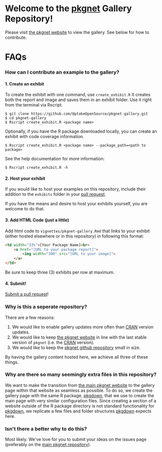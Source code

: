 # Welcome to the [pkgnet](https://uptakeopensource.github.io/pkgnet/index.html) Gallery Repository!

Please visit [the pkgnet website](https://uptakeopensource.github.io/pkgnet/index.html) to view the gallery. See below for how to contribute.

# FAQs

### How can I contribute an example to the gallery? 
#### 1. Create an exhibit

To create the exhibit with one command, use `create_exhibit.R` It creates both the report and image and saves them in an exhibit folder.  Use it right from the terminal via Rscript. 

```console
$ git clone https://github.com/UptakeOpenSource/pkgnet-gallery.git
$ cd pkgnet-gallery
$ Rscript create_exhibit.R <package name>
```

Optionally, if you have the R package downloaded locally, you can create an exhibit with code coverage information.

```console
$ Rscript create_exhibit.R <package name> --package_path=<path to package>
```

See the help documentation for more information: 
```console
$ Rscript create_exhibit.R -h
```

#### 2. Host your exhibit
If you would like to host your examples on this repository, include their addition to the `exhibits` folder in your [pull request](https://help.github.com/en/articles/creating-a-pull-request).

If you have the means and desire to host your exhibits yourself, you are welcome to do that.

#### 3. Add HTML Code (just a little)
Add html code to `vignettes/pkgnet-gallery.Rmd` that links to your exhibit (either hosted elsewhere or in this repository) in following this format:

```HTML
<td width="33%">[Your Package Name]<br>
	<a href="[URL to your package report]">
		<img width="300" src="[URL to your image]">
	</a>
</td>
```

Be sure to keep three (3) exhibits per row at maximum. 

#### 4. Submit!
[Submit a pull request](https://help.github.com/en/articles/creating-a-pull-request)!

### Why is this a seperate repository? 
There are a few reasons:     
1. We would like to enable gallery updates more often than  [CRAN](https://CRAN.R-project.org/package=pkgnet) version updates.   
2. We would like to keep [the pkgnet website](https://uptakeopensource.github.io/pkgnet/index.html) in line with the last stable version of `pkgnet` (i.e. the [CRAN](https://CRAN.R-project.org/package=pkgnet) version).   
3. We would like to keep the [pkgnet github repository](https://github.com/UptakeOpenSource/pkgnet) small in size. 

By having the gallery content hosted here, we achieve all three of these things.

### Why are there so many seemingly extra files in this repository?
We want to make the transition from [the main pkgnet website](https://uptakeopensource.github.io/pkgnet/index.html) to the gallery page within that website as seamless as possible.  To do so, we create the gallery page with the same R package, [pkgdown](https://pkgdown.r-lib.org/index.html), that we use to create the main page with very similar configuration files. Since creating a section of a website outside of the R package directory is not standard functionality for [pkgdown](https://pkgdown.r-lib.org/index.html), we replicate a few files and folder structures [pkgdown](https://pkgdown.r-lib.org/index.html) expects here. 

### Isn't there a better why to do this?
Most likely.  We've love for you to submit your ideas on the issues page (preferably on the [main pkgnet repository](https://github.com/UptakeOpenSource/pkgnet/issues)). 
